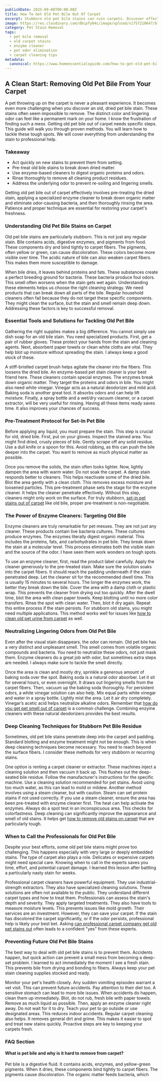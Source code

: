 ```yaml
---
publishDate: 2025-09-08T00:00:00Z
title: How To Get Old Pet Bile Out Of Carpet
excerpt: Stubborn old pet bile stains can ruin carpets. Discover effective methods to get old pet bile out of carpet, remove odors, and restore freshness.
image: https://res.cloudinary.com/dbcpfy04c/image/upload/v1757210647/blog_image_1757210647_mans5s.webp
category: Pet Stain Removal
tags:
  - pet bile removal
  - old carpet stains
  - enzyme cleaner
  - pet odor elimination
  - carpet cleaning tips
metadata:
  canonical: https://www.homeessentialsguide.com/how-to-get-old-pet-bile-out-of-carpet
---
```


## A Clean Start: Removing Old Pet Bile From Your Carpet

A pet throwing up on the carpet is never a pleasant experience. It becomes even more challenging when you discover an old, dried pet bile stain. These stains often seem impossible to remove. The distinct color and lingering odor can feel like a permanent mark on your home. I know the frustration of finding such a mess. Getting old pet bile out of carpet needs specific steps. This guide will walk you through proven methods. You will learn how to tackle these tough spots. We will cover everything from understanding the stain to professional help.

### Takeaway

*   Act quickly on new stains to prevent them from setting.
*   Pre-treat old bile stains to break down dried matter.
*   Use enzyme-based cleaners to digest organic proteins and odors.
*   Rinse thoroughly to remove all cleaning product residues.
*   Address the underlying odor to prevent re-soiling and lingering smells.

Getting old pet bile out of carpet effectively involves pre-treating the dried stain, applying a specialized enzyme cleaner to break down organic matter and eliminate odor-causing bacteria, and then thoroughly rinsing the area. Patience and proper technique are essential for restoring your carpet's freshness.

### Understanding Old Pet Bile Stains on Carpet

Old pet bile stains are particularly stubborn. This is not just any regular stain. Bile contains acids, digestive enzymes, and pigments from food. These components dry and bind tightly to carpet fibers. The pigments, often yellow or green, can cause discoloration. These colors become more visible over time. The acidic nature of bile can also weaken carpet fibers. This makes them more susceptible to damage.

When bile dries, it leaves behind proteins and fats. These substances create a perfect breeding ground for bacteria. These bacteria produce foul odors. This smell often worsens when the stain gets wet again. Understanding these elements helps us choose the right cleaning strategy. We need products that can break down all parts of the bile. Regular household cleaners often fail because they do not target these specific components. They might clean the surface, but the stain and smell remain deep down. Addressing these factors is key to successful removal.

### Essential Tools and Solutions for Tackling Old Pet Bile

Gathering the right supplies makes a big difference. You cannot simply use dish soap for an old bile stain. You need specialized products. First, get a pair of rubber gloves. These protect your hands from the stain and cleaning agents. Next, absorbent paper towels or clean white cloths are vital. They help blot up moisture without spreading the stain. I always keep a good stock of these.

A stiff-bristled carpet brush helps agitate the cleaner into the fibers. This loosens the dried bile. An enzyme-based pet stain cleaner is your best friend here. These cleaners contain special enzymes. The enzymes break down organic matter. They target the proteins and odors in bile. You might also need white vinegar. Vinegar acts as a natural deodorizer and mild acid. Baking soda is another great tool. It absorbs odors and can help lift moisture. Finally, a spray bottle and a wet/dry vacuum cleaner, or a carpet extractor, will be very useful for rinsing. Having all these items ready saves time. It also improves your chances of success.

### Pre-Treatment Protocol for Set-In Pet Bile

Before applying any liquid, you must prepare the stain. This step is crucial for old, dried bile. First, put on your gloves. Inspect the stained area. You might find dried, crusty pieces of bile. Gently scrape off any solid residue. Use a dull knife or a spoon for this. Avoid rubbing, as this can push the bile deeper into the carpet. You want to remove as much physical matter as possible.

Once you remove the solids, the stain often looks lighter. Now, lightly dampen the area with warm water. Do not soak the carpet. A damp stain responds better to cleaners. This helps reactivate some of the dried bile. Blot the area gently with a clean cloth. This removes excess moisture and loosened particles. This pre-treatment phase sets the stage for the enzyme cleaner. It helps the cleaner penetrate effectively. Without this step, cleaners might only work on the surface. For truly stubborn, [set-in pet stains out of carpet](https://homeessentialsguide.com/how-to-get-set-in-pet-stains-out-of-carpet) like old bile, proper pre-treatment is non-negotiable.

### The Power of Enzyme Cleaners: Targeting Old Bile

Enzyme cleaners are truly remarkable for pet messes. They are not just any cleaner. These products contain live bacteria cultures. These cultures produce enzymes. The enzymes literally digest organic material. This includes the proteins, fats, and carbohydrates in pet bile. They break down the stain at a molecular level. This process eliminates both the visible stain and the source of the odor. I have seen them work wonders on tough spots.

To use an enzyme cleaner, first, read the product label carefully. Apply the cleaner generously to the pre-treated stain. Make sure the solution soaks into the carpet fibers. It should reach the padding underneath if the stain penetrated deep. Let the cleaner sit for the recommended dwell time. This is usually 15 minutes to several hours. The longer the enzymes work, the better they break down the bile. Cover the area with a damp cloth or plastic wrap. This prevents the cleaner from drying out too quickly. After the dwell time, blot the area with clean paper towels. Keep blotting until no more color transfers. Rinse the spot with clean water. Then, blot it dry again. Repeat this entire process if the stain persists. For stubborn old stains, you might need multiple applications. This method works well for issues like [how to clean old pet urine from carpet](https://homeessentialsguide.com/how-to-clean-old-pet-urine-from-carpet) as well.

### Neutralizing Lingering Odors from Old Pet Bile

Even after the visual stain disappears, the odor can remain. Old pet bile has a very distinct and unpleasant smell. This smell comes from volatile organic compounds and bacteria. You need to neutralize these odors, not just mask them. Enzyme cleaners do a great job with odor, but sometimes extra steps are needed. I always make sure to tackle the smell directly.

Once the area is clean and mostly dry, sprinkle a generous amount of baking soda over the spot. Baking soda is a natural odor absorber. Let it sit for several hours, or even overnight. It draws out lingering smells from the carpet fibers. Then, vacuum up the baking soda thoroughly. For persistent odors, a white vinegar solution can also help. Mix equal parts white vinegar and water in a spray bottle. Lightly mist the area. Let it air dry completely. Vinegar’s acetic acid helps neutralize alkaline odors. Remember that [how do you get pet smell out of carpet](https://homeessentialsguide.com/how-do-you-get-pet-smell-out-of-carpet) is a common challenge. Combining enzyme cleaners with these natural deodorizers provides the best results.

### Deep Cleaning Techniques for Stubborn Pet Bile Residue

Sometimes, old pet bile stains penetrate deep into the carpet and padding. Standard blotting and enzyme treatment might not be enough. This is when deep cleaning techniques become necessary. You need to reach beyond the surface fibers. I consider these methods for very stubborn or recurring stains.

One option is renting a carpet cleaner or extractor. These machines inject a cleaning solution and then vacuum it back up. This flushes out the deep-seated bile residue. Follow the manufacturer's instructions for the specific machine. Use a cleaning solution recommended for pet stains. Avoid using too much water, as this can lead to mold or mildew. Another method involves using a steam cleaner, but with caution. Steam can set protein stains if not used correctly. If you use a steam cleaner, ensure the area has been pre-treated with enzyme cleaner first. The heat can help activate the enzymes. Always do a spot test in an inconspicuous area. This checks for colorfastness. Deep cleaning can significantly improve the appearance and smell of old stains. It helps get [how to remove old stains on carpet](https://homeessentialsguide.com/how-to-remove-old-stains-on-carpet) that are particularly tough.

### When to Call the Professionals for Old Pet Bile

Despite your best efforts, some old pet bile stains might prove too challenging. This happens especially with very large or deeply embedded stains. The type of carpet also plays a role. Delicates or expensive carpets might need special care. Knowing when to call in the experts saves you time, effort, and potential carpet damage. I learned this lesson after battling a particularly nasty stain for weeks.

Professional carpet cleaners have powerful equipment. They use industrial-strength extractors. They also have specialized cleaning solutions. These solutions are often not available to the public. They understand different carpet types and how to treat them. Professionals can assess the stain's depth and severity. They apply targeted treatments. They also have tools to measure moisture levels. This prevents issues like mold growth. Their services are an investment. However, they can save your carpet. If the stain has discolored the carpet significantly, or if the odor persists, professional help is likely your best bet. Asking [can professional carpet company get old pet stains out](https://homeessentialsguide.com/can-professional-carpet-company-get-old-pet-stains-out) often leads to a confident "yes" from these experts.

### Preventing Future Old Pet Bile Stains

The best way to deal with old pet bile stains is to prevent them. Accidents happen, but quick action can prevent a small mess from becoming a deep-set problem. I learned to act immediately the moment I see a fresh stain. This prevents bile from drying and bonding to fibers. Always keep your pet stain cleaning supplies stocked and ready.

Monitor your pet's health closely. Any sudden vomiting episodes warrant a vet visit. This can prevent future accidents. Pay attention to their diet too. A sensitive stomach can lead to more bile issues. When accidents do happen, clean them up immediately. Blot, do not rub, fresh bile with paper towels. Remove as much liquid as possible. Then, apply an enzyme cleaner right away. Do not wait for it to dry. Teach your pet to go outside or use designated areas. This reduces indoor accidents. Regular carpet cleaning also helps. It removes general dirt and grime. This makes it easier to spot and treat new stains quickly. Proactive steps are key to keeping your carpets fresh.

### FAQ Section

#### What is pet bile and why is it hard to remove from carpet?
Pet bile is a digestive fluid. It contains acids, enzymes, and yellow-green pigments. When it dries, these components bind tightly to carpet fibers. The pigments cause discoloration. The organic matter feeds bacteria, which